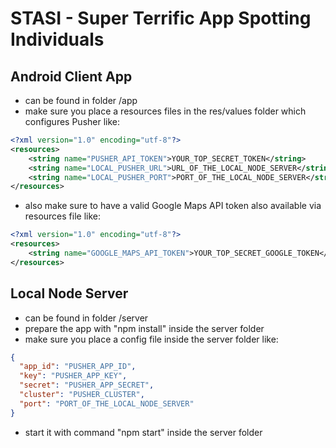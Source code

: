 # STASI - Super Terrific App Spotting Individuals
## Android Client App
* can be found in folder /app
* make sure you place a resources files in the res/values folder which configures Pusher like:
```xml
<?xml version="1.0" encoding="utf-8"?>
<resources>
    <string name="PUSHER_API_TOKEN">YOUR_TOP_SECRET_TOKEN</string>
    <string name="LOCAL_PUSHER_URL">URL_OF_THE_LOCAL_NODE_SERVER</string>
    <string name="LOCAL_PUSHER_PORT">PORT_OF_THE_LOCAL_NODE_SERVER</string>
</resources>
```
* also make sure to have a valid Google Maps API token also available via resources file like:
```xml
<?xml version="1.0" encoding="utf-8"?>
<resources>
    <string name="GOOGLE_MAPS_API_TOKEN">YOUR_TOP_SECRET_GOOGLE_TOKEN</string>
</resources>
```

## Local Node Server
* can be found in folder /server
* prepare the app with "npm install" inside the server folder
* make sure you place a config file inside the server folder like:
```json
{
  "app_id": "PUSHER_APP_ID",
  "key": "PUSHER_APP_KEY",
  "secret": "PUSHER_APP_SECRET",
  "cluster": "PUSHER_CLUSTER",
  "port": "PORT_OF_THE_LOCAL_NODE_SERVER"
}
```
* start it with command "npm start" inside the server folder